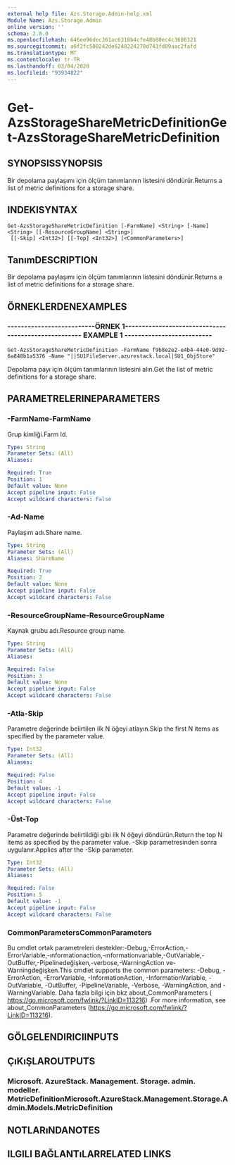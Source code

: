 ```yaml
---
external help file: Azs.Storage.Admin-help.xml
Module Name: Azs.Storage.Admin
online version: ''
schema: 2.0.0
ms.openlocfilehash: 646ee96dec361ac6318b4cfe48b80ec4c3686321
ms.sourcegitcommit: a6f2fc500242de6248224278d743fd09aac2fafd
ms.translationtype: MT
ms.contentlocale: tr-TR
ms.lasthandoff: 03/04/2020
ms.locfileid: "93934822"
---
```

# <span data-ttu-id="86a79-101">Get-AzsStorageShareMetricDefinition</span><span class="sxs-lookup"><span data-stu-id="86a79-101">Get-AzsStorageShareMetricDefinition</span></span>

## <span data-ttu-id="86a79-102">SYNOPSIS</span><span class="sxs-lookup"><span data-stu-id="86a79-102">SYNOPSIS</span></span>
<span data-ttu-id="86a79-103">Bir depolama paylaşımı için ölçüm tanımlarının listesini döndürür.</span><span class="sxs-lookup"><span data-stu-id="86a79-103">Returns a list of metric definitions for a storage share.</span></span>

## <span data-ttu-id="86a79-104">INDEKI</span><span class="sxs-lookup"><span data-stu-id="86a79-104">SYNTAX</span></span>

```
Get-AzsStorageShareMetricDefinition [-FarmName] <String> [-Name] <String> [[-ResourceGroupName] <String>]
 [[-Skip] <Int32>] [[-Top] <Int32>] [<CommonParameters>]
```

## <span data-ttu-id="86a79-105">Tanım</span><span class="sxs-lookup"><span data-stu-id="86a79-105">DESCRIPTION</span></span>
<span data-ttu-id="86a79-106">Bir depolama paylaşımı için ölçüm tanımlarının listesini döndürür.</span><span class="sxs-lookup"><span data-stu-id="86a79-106">Returns a list of metric definitions for a storage share.</span></span>

## <span data-ttu-id="86a79-107">ÖRNEKLERDEN</span><span class="sxs-lookup"><span data-stu-id="86a79-107">EXAMPLES</span></span>

### <span data-ttu-id="86a79-108">--------------------------ÖRNEK 1--------------------------</span><span class="sxs-lookup"><span data-stu-id="86a79-108">-------------------------- EXAMPLE 1 --------------------------</span></span>
```
Get-AzsStorageShareMetricDefinition -FarmName f9b8e2e2-e4b4-44e0-9d92-6a848b1a5376 -Name "||SU1FileServer.azurestack.local|SU1_ObjStore"
```

<span data-ttu-id="86a79-109">Depolama payı için ölçüm tanımlarının listesini alın.</span><span class="sxs-lookup"><span data-stu-id="86a79-109">Get the list of metric definitions for a storage share.</span></span>

## <span data-ttu-id="86a79-110">PARAMETRELERINE</span><span class="sxs-lookup"><span data-stu-id="86a79-110">PARAMETERS</span></span>

### <span data-ttu-id="86a79-111">-FarmName</span><span class="sxs-lookup"><span data-stu-id="86a79-111">-FarmName</span></span>
<span data-ttu-id="86a79-112">Grup kimliği.</span><span class="sxs-lookup"><span data-stu-id="86a79-112">Farm Id.</span></span>

```yaml
Type: String
Parameter Sets: (All)
Aliases: 

Required: True
Position: 1
Default value: None
Accept pipeline input: False
Accept wildcard characters: False
```

### <span data-ttu-id="86a79-113">-Ad</span><span class="sxs-lookup"><span data-stu-id="86a79-113">-Name</span></span>
<span data-ttu-id="86a79-114">Paylaşım adı.</span><span class="sxs-lookup"><span data-stu-id="86a79-114">Share name.</span></span>

```yaml
Type: String
Parameter Sets: (All)
Aliases: ShareName

Required: True
Position: 2
Default value: None
Accept pipeline input: False
Accept wildcard characters: False
```

### <span data-ttu-id="86a79-115">-ResourceGroupName</span><span class="sxs-lookup"><span data-stu-id="86a79-115">-ResourceGroupName</span></span>
<span data-ttu-id="86a79-116">Kaynak grubu adı.</span><span class="sxs-lookup"><span data-stu-id="86a79-116">Resource group name.</span></span>

```yaml
Type: String
Parameter Sets: (All)
Aliases: 

Required: False
Position: 3
Default value: None
Accept pipeline input: False
Accept wildcard characters: False
```

### <span data-ttu-id="86a79-117">-Atla</span><span class="sxs-lookup"><span data-stu-id="86a79-117">-Skip</span></span>
<span data-ttu-id="86a79-118">Parametre değerinde belirtilen ilk N öğeyi atlayın.</span><span class="sxs-lookup"><span data-stu-id="86a79-118">Skip the first N items as specified by the parameter value.</span></span>

```yaml
Type: Int32
Parameter Sets: (All)
Aliases: 

Required: False
Position: 4
Default value: -1
Accept pipeline input: False
Accept wildcard characters: False
```

### <span data-ttu-id="86a79-119">-Üst</span><span class="sxs-lookup"><span data-stu-id="86a79-119">-Top</span></span>
<span data-ttu-id="86a79-120">Parametre değerinde belirtildiği gibi ilk N öğeyi döndürün.</span><span class="sxs-lookup"><span data-stu-id="86a79-120">Return the top N items as specified by the parameter value.</span></span>
<span data-ttu-id="86a79-121">-Skip parametresinden sonra uygulanır.</span><span class="sxs-lookup"><span data-stu-id="86a79-121">Applies after the -Skip parameter.</span></span>

```yaml
Type: Int32
Parameter Sets: (All)
Aliases: 

Required: False
Position: 5
Default value: -1
Accept pipeline input: False
Accept wildcard characters: False
```

### <span data-ttu-id="86a79-122">CommonParameters</span><span class="sxs-lookup"><span data-stu-id="86a79-122">CommonParameters</span></span>
<span data-ttu-id="86a79-123">Bu cmdlet ortak parametreleri destekler:-Debug,-ErrorAction,-ErrorVariable,-ınformationaction,-ınformationvariable,-OutVariable,-OutBuffer,-Pipelinedeğişken,-verbose,-WarningAction ve-Warningdeğişken.</span><span class="sxs-lookup"><span data-stu-id="86a79-123">This cmdlet supports the common parameters: -Debug, -ErrorAction, -ErrorVariable, -InformationAction, -InformationVariable, -OutVariable, -OutBuffer, -PipelineVariable, -Verbose, -WarningAction, and -WarningVariable.</span></span> <span data-ttu-id="86a79-124">Daha fazla bilgi için bkz about_CommonParameters ( https://go.microsoft.com/fwlink/?LinkID=113216) .</span><span class="sxs-lookup"><span data-stu-id="86a79-124">For more information, see about_CommonParameters (https://go.microsoft.com/fwlink/?LinkID=113216).</span></span>

## <span data-ttu-id="86a79-125">GÖLGELENDIRICI</span><span class="sxs-lookup"><span data-stu-id="86a79-125">INPUTS</span></span>

## <span data-ttu-id="86a79-126">ÇıKıŞLAR</span><span class="sxs-lookup"><span data-stu-id="86a79-126">OUTPUTS</span></span>

### <span data-ttu-id="86a79-127">Microsoft. AzureStack. Management. Storage. admin. modeller. MetricDefinition</span><span class="sxs-lookup"><span data-stu-id="86a79-127">Microsoft.AzureStack.Management.Storage.Admin.Models.MetricDefinition</span></span>

## <span data-ttu-id="86a79-128">NOTLARıNDA</span><span class="sxs-lookup"><span data-stu-id="86a79-128">NOTES</span></span>

## <span data-ttu-id="86a79-129">ILGILI BAĞLANTıLAR</span><span class="sxs-lookup"><span data-stu-id="86a79-129">RELATED LINKS</span></span>

